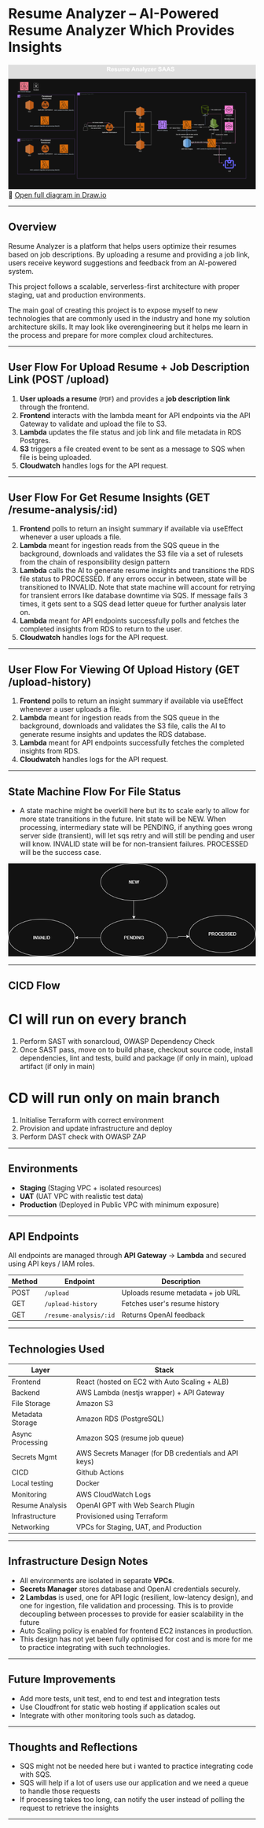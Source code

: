 # Resume Analyzer – AI-Powered Resume Analyzer Which Provides Insights

![System Architecture Diagram](./assets/resume-analyzer.png)  
📎 [Open full diagram in Draw.io](https://viewer.diagrams.net/?tags=%7B%7D&lightbox=1&highlight=0000ff&edit=_blank&layers=1&nav=1&title=resume-analyzer.drawio&dark=auto#R%3Cmxfile%3E%3Cdiagram%20name%3D%22Resume%20Analyzer%20Architecture%22%20id%3D%22nJEoycygDbeY5AVV3BBZ%22%3E7V1td9q4Ev41OefeD3Asv%2FORQGi7J92lSbfd3i85ChbErcGsLUiyv%2F5KtmWsF8AEG5sNaU6DhS3LmnlmRjOj8ZUxmL98iODy6XPooeBK17yXK2N4pet6DwDyh7a8Zi2Ga6Uts8j30jawabj3%2F0FZo5a1rnwPxdyJOAwD7C%2F5xkm4WKAJ5tpgFIXP%2FGnTMODvuoQzJDXcT2Agt373PfyUtrq6s2n%2FiPzZE7szsHvpN3PITs6eJH6CXvhcaDJuroxBFIY4%2FTR%2FGaCAzh6bl%2FS60ZZv84FFaIHLXPBh%2FfGP719%2BDmerMfrbWJrR48dfHaC5aT9rGKyyR86Gi1%2FZHEThauEh2o12ZVw%2FP%2FkY3S%2FhhH77TMhO2p7wPCBHgHyUh5WNdI0ijF4KTdkwP6BwjnD0Sk7Jvu3oTjZnGdeQYWYNzxsa6AbjkaciATQja4UZ5Wd5%2F5vJIR%2By%2BTlgrnRLmqo%2F%2B19Jwzjy1xAj8unbeCDN3jL0FzgZi3VNfsnoBtqVRb4Z0KMu7ZVrEI8dvgHIR7QPvkE8dvgGIHYPhPsDcYCFBumI614T7q8VBkh%2BjetwhQN%2FgQY5XilPzSLo%2BYRhBmEQRqRtES4Qz1YqrpuGC5xJDKCz42ziaa9EJmBI7hVlfSSUQNHNGqUESc8JAriM%2Fcf8qghNVlHsr9EditPOaStB75J%2Bnr%2FMqKTrwufY7M4IMpbJ8D%2BReym%2FfVgvJ3RsMY7CX4g93xWRgwNzNBrRUftBIDw3hYpPZFA%2F8Ge0WxzSu8DsKEBTTHskk%2BEvZrfJ0dDQsgko3KLfv3auXdLuwfgpx28VAAWuyQHUkuFpGaaMTqM2cPZ6EjhvBrIoU3IfNz1s7m%2FhIwrGYexjPyHtY4hxON9LnAmiLMbzroJ3jC5K2KJIfEKxkeXSedsKCJl2uyVVaYo6e%2Bnp2F1LJmjPqImeucQvELS%2FXAZk5hOC6NptCD3yh8w8XEzIlLeX1HAz7oeAjPrhkY1ZzQB2Awyg6wIH2BIHMMumSH9Hr43%2BQKb%2F93tKdzh%2F9GBiy0X0zhM6rzH59J%2FfUYx%2Fu%2F%2BvxAnxL4QnTxnRlepYqZJValmpmmX1zJ2WKEzFHcRGVZsjNwL5NKZj5UZVm8qgEK8GiquBcPV2dS7oIfJvREkvMvvN0KEwVyjHafJzArzuMyFgvEwfa%2Bq%2F0HGo7YAIxeEqmqDUCiAWRKyyB4KUcWsEsdETQGzIYtxVgNitDcR6ORATO4ZgN5XrcEHF%2BjIKJyiOyRcXZF%2BQ%2Fe6RrQOLQ7auWBCfFtpAts%2FGUbj2Y0I5RBF8l01dLKGWPDPmiSURUqT33Pc8erlyHcj7J4qEd09JEyCTBABHsQiqaw1k9KSpRt4MMa4PI%2FwUzsIFDG42rcLkbc65DSnEEur8RBi%2FZlMKVzgUgMZD39Zgjzy1Avr60LG1nSvQlGF2ESmzSjGMZmgnNTO%2Bp8%2B%2Fk5YRCohhvua9fSrKJJf2owi%2BFk7IVM6m5zFt2LCI5fKOLDI7RSofej75kI5gwyP5o7ydbSxHQvI3Hz2TltUySBdZT36Mw4xDRfZKZPZb4RxRHwvcOF94HT4sD1%2FG%2BxJ8c9dwdperovdV6dzQuprD%2FBuHsceGnuyUcDqNCaOKyK6AarbZBNjRi4%2F%2FopdTayE9%2FJEc6uxw%2BJL1nhy8Fg7GKPLJUyfuOE0WHJpmaWiqEhyaBobXg0oER8XyQAKwbQoANgVhn0qu7KoNVxwqWExbfZ9aBYWtcIAzCUGAvJpTF%2FiVTsik%2FQwfyf8eiifkDzEjf7VYdDAkVSI6gG25vFVwnCBh47H5K%2BqTKwwpXEDIDqjB5vlr8nGGk6lNm8gtuFZxfZbZ1HCCKZj3xY4k4m8FfHkrzTQEpLAAV8FMYyAtWml2bVZaI4L7CNHplLW5elXL2OPm2fqXzjNj6JbMsy6bj3eIAJ40JREYrU8nSddoUD1153xIwmYXX87Fl9NCXw6F9EOc8qpejQrqMZXDVJDCU3BS540uJ31cYmtVUFoy%2F0HDYTSmk99bWPwNGDW6gjvPVqD0tEFwQ%2FaxXqhXjnqm0zj1LJlSrTZADbekAWq1ywA1FNosCTL2x5%2BotQkxeoay7%2FJib7bT3swT496Jvbn0H2YZi1YiCwEQPB56r2Fz0wQS%2BE7hql6Qsf%2BVXZ8cpJ5qix1uPNXJ0WvxSPRVv12q6mWlasvcJ2Yj2uvciNYyX4xpvGei9coSrfLg8HFEayaS1w6iMQCdHdEa8S7nRAPNEu1cdZp9Idr56TT3HROttE6rPuHpOKI1korWEqKV1mktI5rViCFyyjQgqyxlWOZ8WygjJ2WM%2F7j%2FemX0SWOegzPyCUVUFGxHno1VZZ6NmW%2B0rjTPxlL1WX%2FSjdWIjjtl5m71PuMtiVJ5GraQQlt1Bh7QbaC80bbcXsXIgMBLdST3ygHADzei4PjY%2BvReBpDjZYfW1TSbo0PnSNFRv3hwGllstlIxs43KLVHMvTNLMis9z73KDaC3SVlLKAViWHuk7J4L6pGyPdk%2Buw1nLZanjG%2Br2S6hMXO5GlvsBPaWorjAZXP5vyqM%2FM7SFndsQT08gmzYLYsgW81GkJt1J5XW2S0LkdiNEO2kVqtRkjJ2u1zqti6pv9R3pE0iBHGyfRvRKlkttmDsbWLtTbu2dKP1Gz4Zs0k2y70c9OeMkoO06JYcTQFVTr8PgC2hKju5dXpVLPy2JX%2FV7D6uJr8Q3iUTDtCilpCHBVRVtRQJqbVpUXub1Xv%2F5f5i156LXeuQJe71u7Fr47%2FjiuDoWCXgeEqj1m1DuM1zNc0xVOzUtzTN3Gm51u7LtwVfTp7Uz%2FpIOUjy5Su8Qj1hRSMWYakqKuDo6iFvHZl4ARtZrf4qVoS5oAmG4fMiCwdME1twkH7ve0lp29bagW6VUUVLN%2FigTkdvu1nYO7Pt5HbZEj7Ve6CP8%2FTL25xb7uKtEhiay%2FLBmZhqOy4AOK%2B02qywDiuyk17lHF1V5xj9Xh2WAWgXmAFQJNRE4XyJE3uQmIOsak1WjnLa7tSanNkriY%2Fz4fHWO0ZsmZaXIqPvYSV8ifC83TclrIdMG7C90U0th1k%2Bn9o7pQ1vv1yQeS7IvPio3gZLhwU6WfKKZjYLSuZwacqI3tjNPziz%2BSSBV%2BYv3x%2Fea9c2J4cxXkGSTumEEEsI%2BlkRLoM%2BGJkouTxze8xaxn1VWLXAMfgVbOuTlFhRoMawB0wefcWGQxBYKBrr8OtbYOqtXuCeqmysKSYtAp3voqyj23aSdDyN%2FQjqBNhd09Q2PxZ%2Fl6qK04pPY4Cdg5affrfPXAwLCOfX4zJ35PD7B4r7TeVbfxFTjdxqgapXJ1A1E%2FA7cIzWC9RGtv9WmJDUQGWmLVEro8fT3hR32WwRWAfH06Qbmbtlw74LahIOcnDgHocRyj2HGrkD9CCGG%2F%2Biv%2FBxwowQr%2BLcJZV6HW04pwucxWO8zPmhnQKF%2Bd6qCTI4rbXQls%2Fgy%2BvdD%2Ff3Wdz%2FH%2FrtAfqPcUehEtjeqjumFT41rhVK06Y0vXcR0c5fKdsKuu3cRCS5mu6G9P9xGONZpFgZtafQYuTFsmrRbxwjed9nfYUWgWHzWz1MVZXMzMooeijcuha7rOMzTg1vZciuZSnLbrOL4bMjc2nXVT0r3IPtPFfMznN7u%2B088QJLO8FualfW%2BHcoyZlKgxRtT5pnKKpi%2FUcUPW%2BunUGu1LYU%2BkEQrrxnSINJ7dX5k80g5YR8qzdIIjE1qn5bqF%2BgK0osu%2FpJSyz35NK%2F4yj0VpMszD9ePQY%2BfQXRt%2FFAoqwyYCgFC8VAoRQk5AOEUvBNDLxJQTc%2B%2FCdFCMUwohRr5MORUkRQDBtKscWdAb8t7FRgVdUrffYF34iswZDcK8r6EPdnpOcEAVzG%2FkbqRWiyimIiWO6oOGStyrjdLHnDCB2%2BKl6XfPuwXibFyiXtm9cfLkIse%2B7dSA7QlO4diclk%2BIvZbXI0NBRx037%2F2kkMdU6OVIBRQ3iPuyEjFFhszc6Z55pWE0SdZiuBHZqGV5fhtlN81e6u04RaNaZDoM%2F3UjqVPn8X2fa%2BtsQRKrPC5ISvP5dpmjpzt%2BVetczZ1qeV4OPVfA5bXeaGgaUS%2F3z%2Bftq3ck9eH0eQDfUZaOz1p%2Be3JaZpfIuYFPrYgkgFujXBfV5yy83h5bOkG51g%2FZbnIRez%2BG8%2FS0zHjAp%2FDmeCvaM2AfauAQL6xTWc%2FJol7KpKiUpu1md5ScokpWw8wyeMl3HiaB6R34m3AF2fCIipT4AQdSfkjvoojTaMaDuhw2i1SD51qI3XWYdBhwiHEU3uHUUhGWUH6G53uZgdyNmHeA4tnkctRVEJoCuSm%2FLG6tPANZkd7jGcpRky48hfp0rlsnq4rB7eweqhA1x%2B%2BaBy7lusUgL3Svva3mkPNDlW8y7egbVHYJUmqrAiVG16Pu1rsQDLOrq8ffA0HJBv4WEs0PA7CYFWcsPOpfra%2Be4AuOzNqRjFRk9AsSEL8lPuDMijP5dtdxdoX6B9lIJmjjoWWNMURtopsc1W5vJWPDSJEHXraJ%2FhAs4UttkFte1E7XBomObg3aA2Thn1YZ6xaUXrY6Euakf1kuGTAlWXgPoVRREkmne%2BG5p76cudLZFmr0NUWRhQSoWnPyquUXJ6mSp%2BEx9H%2Foue%2FX3AbDIeiM2x9r3KOMEQ3zfdUbhKTKvLdo0UuYEtwWswyeQt1Hkecn8Bg9d%2Fkk2A9%2F2%2BXO%2BPPDmuL%2F5Fgy6Z2w2U4Q7WtBEZli2IDFABHW0hiayjipjbrI0PmNdFRCDv3hxT5o0JQJPKrHeZBJTzk4%2BhocoTy0fWivLbrQZHW4qlcSEB4MizX5%2B7kd2tHXmmTusTTfOI2tlkmjoaz3R25vTeXqFPuMDSj9pRlETcQlw8naquz6FHExBu%2Fg8%3D%3C%2Fdiagram%3E%3C%2Fmxfile%3E)

---

## Overview

Resume Analyzer is a platform that helps users optimize their resumes based on job descriptions. By uploading a resume and providing a job link, users receive keyword suggestions and feedback from an AI-powered system.

This project follows a scalable, serverless-first architecture with proper staging, uat and production environments.

The main goal of creating this project is to expose myself to new technologies that are commonly used in the industry and hone my solution architecture skills. It may look like overengineering but it helps me learn in the process and prepare for more complex cloud architectures.

---

## User Flow For Upload Resume + Job Description Link (POST /upload)

1. **User uploads a resume** (`PDF`) and provides a **job description link** through the frontend.
2. **Frontend** interacts with the lambda meant for API endpoints via the API Gateway to validate and upload the file to S3.
3. **Lambda** updates the file status and job link and file metadata in RDS Postgres.
4. **S3** triggers a file created event to be sent as a message to SQS when file is being uploaded.
5. **Cloudwatch** handles logs for the API request.

---

## User Flow For Get Resume Insights (GET /resume-analysis/:id)

1. **Frontend** polls to return an insight summary if available via useEffect whenever a user uploads a file.
2. **Lambda** meant for ingestion reads from the SQS queue in the background, downloads and validates the S3 file via a set of rulesets from the chain of responsibility design pattern
3. **Lambda** calls the AI to generate resume insights and transitions the RDS file status to PROCESSED. If any errors occur in between, state will be transitioned to INVALID. Note that state machine will account for retrying for transient errors like database downtime via SQS. If message fails 3 times, it gets sent to a SQS dead letter queue for further analysis later on.
4. **Lambda** meant for API endpoints successfully polls and fetches the completed insights from RDS to return to the user.
5. **Cloudwatch** handles logs for the API request.

---

## User Flow For Viewing Of Upload History (GET /upload-history)

1. **Frontend** polls to return an insight summary if available via useEffect whenever a user uploads a file.
2. **Lambda** meant for ingestion reads from the SQS queue in the background, downloads and validates the S3 file, calls the AI to generate resume insights and updates the RDS database.
3. **Lambda** meant for API endpoints successfully fetches the completed insights from RDS.
4. **Cloudwatch** handles logs for the API request.

---

## State Machine Flow For File Status

- A state machine might be overkill here but its to scale early to allow for more state transitions in the future. Init state will be NEW. When processing, intermediary state will be PENDING, if anything goes wrong server side (transient), will let sqs retry and will still be pending and user will know. INVALID state will be for non-transient failures. PROCESSED will be the success case.

![State Machine Flow](./assets/state-machine-resume-analyzer.png)

---

## CICD Flow

# CI will run on every branch

1. Perform SAST with sonarcloud, OWASP Dependency Check
2. Once SAST pass, move on to build phase, checkout source code, install dependencies, lint and tests, build and package (if only in main), upload artifact (if only in main)

# CD will run only on main branch

1. Initialise Terraform with correct environment
2. Provision and update infrastructure and deploy
3. Perform DAST check with OWASP ZAP

---

## Environments

- **Staging** (Staging VPC + isolated resources)
- **UAT** (UAT VPC with realistic test data)
- **Production** (Deployed in Public VPC with minimum exposure)

---

## API Endpoints

All endpoints are managed through **API Gateway** → **Lambda** and secured using API keys / IAM roles.

| Method | Endpoint               | Description                       |
| ------ | ---------------------- | --------------------------------- |
| POST   | `/upload`              | Uploads resume metadata + job URL |
| GET    | `/upload-history`      | Fetches user's resume history     |
| GET    | `/resume-analysis/:id` | Returns OpenAI feedback           |

---

## Technologies Used

| Layer            | Stack                                                 |
| ---------------- | ----------------------------------------------------- |
| Frontend         | React (hosted on EC2 with Auto Scaling + ALB)         |
| Backend          | AWS Lambda (nestjs wrapper) + API Gateway             |
| File Storage     | Amazon S3                                             |
| Metadata Storage | Amazon RDS (PostgreSQL)                               |
| Async Processing | Amazon SQS (resume job queue)                         |
| Secrets Mgmt     | AWS Secrets Manager (for DB credentials and API keys) |
| CICD             | Github Actions                                        |
| Local testing    | Docker                                                |
| Monitoring       | AWS CloudWatch Logs                                   |
| Resume Analysis  | OpenAI GPT with Web Search Plugin                     |
| Infrastructure   | Provisioned using Terraform                           |
| Networking       | VPCs for Staging, UAT, and Production                 |

---

## Infrastructure Design Notes

- All environments are isolated in separate **VPCs**.
- **Secrets Manager** stores database and OpenAI credentials securely.
- **2 Lambdas** is used, one for API logic (resilient, low-latency design), and one for ingestion, file validation and processing. This is to provide decoupling between processes to provide for easier scalability in the future
- Auto Scaling policy is enabled for frontend EC2 instances in production.
- This design has not yet been fully optimised for cost and is more for me to practice integrating with such technologies.

---

## Future Improvements

- Add more tests, unit test, end to end test and integration tests
- Use Cloudfront for static web hosting if application scales out
- Integrate with other monitoring tools such as datadog.

---

## Thoughts and Reflections

- SQS might not be needed here but i wanted to practice integrating code with SQS.
- SQS will help if a lot of users use our application and we need a queue to handle those requests
- If processing takes too long, can notify the user instead of polling the request to retrieve the insights

---
